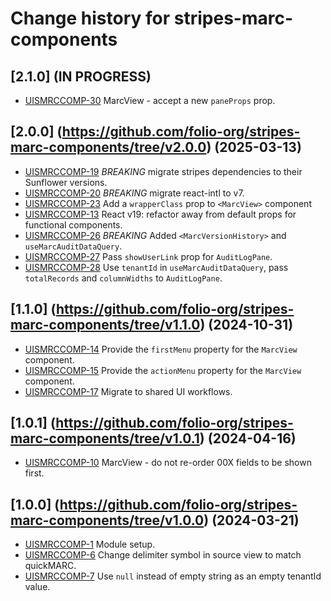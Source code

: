 # Change history for stripes-marc-components

## [2.1.0] (IN PROGRESS)

- [UISMRCCOMP-30](https://issues.folio.org/browse/UISMRCCOMP-30) MarcView - accept a new `paneProps` prop.

## [2.0.0] (https://github.com/folio-org/stripes-marc-components/tree/v2.0.0) (2025-03-13)

- [UISMRCCOMP-19](https://issues.folio.org/browse/UISMRCCOMP-19) *BREAKING* migrate stripes dependencies to their Sunflower versions.
- [UISMRCCOMP-20](https://issues.folio.org/browse/UISMRCCOMP-20) *BREAKING* migrate react-intl to v7.
- [UISMRCCOMP-23](https://issues.folio.org/browse/UISMRCCOMP-23) Add a `wrapperClass` prop to `<MarcView>` component
- [UISMRCCOMP-13](https://issues.folio.org/browse/UISMRCCOMP-13) React v19: refactor away from default props for functional components.
- [UISMRCCOMP-26](https://issues.folio.org/browse/UISMRCCOMP-26) *BREAKING* Added `<MarcVersionHistory>` and `useMarcAuditDataQuery`.
- [UISMRCCOMP-27](https://issues.folio.org/browse/UISMRCCOMP-27) Pass `showUserLink` prop for `AuditLogPane`.
- [UISMRCCOMP-28](https://issues.folio.org/browse/UISMRCCOMP-28) Use `tenantId` in `useMarcAuditDataQuery`, pass `totalRecords` and `columnWidths` to `AuditLogPane`.

## [1.1.0] (https://github.com/folio-org/stripes-marc-components/tree/v1.1.0) (2024-10-31)

- [UISMRCCOMP-14](https://issues.folio.org/browse/UISMRCCOMP-14) Provide the `firstMenu` property for the `MarcView` component.
- [UISMRCCOMP-15](https://issues.folio.org/browse/UISMRCCOMP-15) Provide the `actionMenu` property for the `MarcView` component.
- [UISMRCCOMP-17](https://issues.folio.org/browse/UISMRCCOMP-17) Migrate to shared UI workflows.

## [1.0.1] (https://github.com/folio-org/stripes-marc-components/tree/v1.0.1) (2024-04-16)

- [UISMRCCOMP-10](https://issues.folio.org/browse/UISMRCCOMP-10) MarcView - do not re-order 00X fields to be shown first.

## [1.0.0] (https://github.com/folio-org/stripes-marc-components/tree/v1.0.0) (2024-03-21)

- [UISMRCCOMP-1](https://issues.folio.org/browse/UISMRCCOMP-1) Module setup.
- [UISMRCCOMP-6](https://issues.folio.org/browse/UISMRCCOMP-6) Change delimiter symbol in source view to match quickMARC.
- [UISMRCCOMP-7](https://issues.folio.org/browse/UISMRCCOMP-7) Use `null` instead of empty string as an empty tenantId value.
